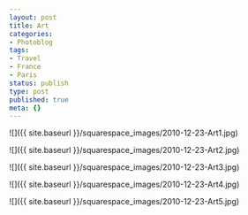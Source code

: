 ```yaml
---
layout: post
title: Art
categories:
- Photoblog
tags:
- Travel
- France
- Paris
status: publish
type: post
published: true
meta: {}
---
```


![]({{ site.baseurl }}/squarespace_images/2010-12-23-Art1.jpg)

![]({{ site.baseurl }}/squarespace_images/2010-12-23-Art2.jpg)

![]({{ site.baseurl }}/squarespace_images/2010-12-23-Art3.jpg)

![]({{ site.baseurl }}/squarespace_images/2010-12-23-Art4.jpg)

![]({{ site.baseurl }}/squarespace_images/2010-12-23-Art5.jpg)
